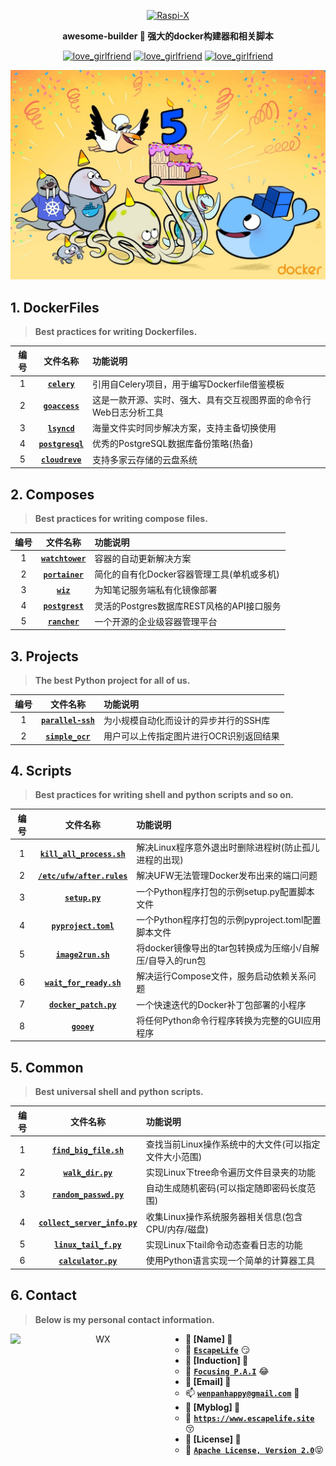 <p align=center>
  <a href="https://github.com/EscapeLife/love_girlfriend.git">
    <img src="https://escapelife-1257414824.cos.ap-shanghai.myqcloud.com/never-forget-why-you-started.gif" width="680" height="120" alt="Raspi-X" >
  </a>
</p>

<p align=center>
  <b>awesome-builder 🐚 强大的docker构建器和相关脚本</b>
</p>

<p align="center">
  <a href="https://github.com/EscapeLife/awesome-builder.git"><img src="https://img.shields.io/badge/Project-awesome_builder-green.svg?style=for-the-badge&logo=ubuntu" alt="love_girlfriend"></a>
  <a href="https://github.com/EscapeLife/awesome-builder.git"><img src="https://img.shields.io/badge/Author-Escape-orange.svg?style=for-the-badge&logo=vim" alt="love_girlfriend"></a>
  <a href="https://github.com/EscapeLife/awesome-builder.git"><img src="https://img.shields.io/badge/Languages-Dockerfile-yellow.svg?style=for-the-badge&logo=docker" alt="love_girlfriend"></a>
</p>

<p align=center>
  <a href="https://github.com/EscapeLife/DotFiles.git">
    <img src="https://github.com/EscapeLife/awesome-builder/blob/master/images/awesome-docker.jpg" >
  </a>
</p>

## 1. DockerFiles

> **Best practices for writing Dockerfiles.**

| 编号 | 文件名称 | 功能说明 |
| :-----: | :-----: | :----- |
| 1 | [**`celery`**](https://github.com/EscapeLife/awesome-builder/tree/master/dockerfiles/celery/README.md) | 引用自Celery项目，用于编写Dockerfile借鉴模板 |
| 2 | [**`goaccess`**](https://github.com/EscapeLife/awesome-builder/tree/master/dockerfiles/goaccess/README.md) | 这是一款开源、实时、强大、具有交互视图界面的命令行Web日志分析工具 |
| 3 | [**`lsyncd`**](https://github.com/EscapeLife/awesome-builder/tree/master/dockerfiles/lsyncd/README.md) | 海量文件实时同步解决方案，支持主备切换使用 |
| 4 | [**`postgresql`**](https://github.com/EscapeLife/awesome-builder/tree/master/dockerfiles/postgresql/README.md) | 优秀的PostgreSQL数据库备份策略(热备) |
| 5 | [**`cloudreve`**](https://github.com/EscapeLife/awesome-builder/tree/master/dockerfiles/cloudreve/README.md) | 支持多家云存储的云盘系统 |

## 2. Composes

> **Best practices for writing compose files.**

| 编号 | 文件名称 | 功能说明 |
| :-----: | :-----: | :----- |
| 1 | [**`watchtower`**](https://github.com/EscapeLife/awesome-builder/blob/master/composes/watchtower/README.md) | 容器的自动更新解决方案  |
| 2 | [**`portainer`**](https://github.com/EscapeLife/awesome-builder/blob/master/composes/portainer/README.md) | 简化的自有化Docker容器管理工具(单机或多机)  |
| 3 | [**`wiz`**](https://github.com/EscapeLife/awesome-builder/blob/master/composes/wiz/README.md) | 为知笔记服务端私有化镜像部署  |
| 4 | [**`postgrest`**](https://github.com/EscapeLife/awesome-builder/blob/master/composes/postgrest/README.md) | 灵活的Postgres数据库REST风格的API接口服务  |
| 5 | [**`rancher`**](https://github.com/EscapeLife/awesome-builder/blob/master/composes/rancher/README.md) | 一个开源的企业级容器管理平台 |

## 3. Projects

> **The best Python project for all of us.**

| 编号 | 文件名称 | 功能说明 |
| :-----: | :-----: | :----- |
| 1 | [**`parallel-ssh`**](https://github.com/EscapeLife/awesome-builder/blob/master/projects/parallel-ssh/README.md) | 为小规模自动化而设计的异步并行的SSH库 |
| 2 | [**`simple_ocr`**](https://github.com/EscapeLife/awesome-builder/blob/master/projects/simple_ocr/README.md) | 用户可以上传指定图片进行OCR识别返回结果 |

## 4. Scripts

> **Best practices for writing shell and python scripts and so on.**

| 编号 | 文件名称 | 功能说明 |
| :-----: | :-----: | :----- |
| 1 | [**`kill_all_process.sh`**](https://github.com/EscapeLife/awesome-builder/blob/master/scripts/kill_process/kill_all_process.sh) | 解决Linux程序意外退出时删除进程树(防止孤儿进程的出现) |
| 2 | [**`/etc/ufw/after.rules`**](https://github.com/EscapeLife/awesome-builder/blob/master/Scripts/after_rules/after.rules) | 解决UFW无法管理Docker发布出来的端口问题 |
| 3 | [**`setup.py`**](https://github.com/EscapeLife/awesome-builder/blob/master/Scripts/setup/setup.py) | 一个Python程序打包的示例setup.py配置脚本文件 |
| 4 | [**`pyproject.toml`**](https://github.com/EscapeLife/awesome-builder/blob/master/Scripts/pyproject/pyproject.toml) | 一个Python程序打包的示例pyproject.toml配置脚本文件 |
| 5 | [**`image2run.sh`**](https://github.com/EscapeLife/awesome-builder/blob/master/Scripts/image2run/image2run.sh) | 将docker镜像导出的tar包转换成为压缩小/自解压/自导入的run包 |
| 6 | [**`wait_for_ready.sh`**](https://github.com/EscapeLife/awesome-builder/blob/master/Scripts/wait_for_ready/wait_for_ready.sh) | 解决运行Compose文件，服务启动依赖关系问题 |
| 7 | [**`docker_patch.py`**](https://github.com/EscapeLife/awesome-builder/blob/master/Scripts/docker_patch/docker_patch.py) | 一个快速迭代的Docker补丁包部署的小程序 |
| 8 | [**`gooey`**](https://github.com/EscapeLife/awesome-builder/blob/master/Scripts/gooey) | 将任何Python命令行程序转换为完整的GUI应用程序 |

## 5. Common

> **Best universal shell and python scripts.**

| 编号 | 文件名称 | 功能说明 |
| :-----: | :-----: | :----- |
| 1 | [**`find_big_file.sh`**](https://github.com/EscapeLife/awesome-builder/blob/master/common/bash/find_big_file.sh) | 查找当前Linux操作系统中的大文件(可以指定文件大小范围) |
| 2 | [**`walk_dir.py`**](https://github.com/EscapeLife/awesome-builder/blob/master/common/python/walk_dir.py) | 实现Linux下tree命令遍历文件目录夹的功能 |
| 3 | [**`random_passwd.py`**](https://github.com/EscapeLife/awesome-builder/blob/master/common/python/random_passwd.py) | 自动生成随机密码(可以指定随即密码长度范围) |
| 4 | [**`collect_server_info.py`**](https://github.com/EscapeLife/awesome-builder/blob/master/common/python/collect_server_info.py) | 收集Linux操作系统服务器相关信息(包含CPU/内存/磁盘) |
| 5 | [**`linux_tail_f.py`**](https://github.com/EscapeLife/awesome-builder/blob/master/common/python/linux_tail_f.py) | 实现Linux下tail命令动态查看日志的功能 |
| 6 | [**`calculator.py`**](https://github.com/EscapeLife/awesome-builder/blob/master/common/python/calculator.py) | 使用Python语言实现一个简单的计算器工具 |

## 6. Contact

> **Below is my personal contact information.**

<p align="center">
    <img src="https://escapelife-1257414824.cos.ap-shanghai.myqcloud.com/escape-wechat-qrcode-1.gif" width="280" height="280" alt="WX" align="left" />
</p>

- **💭 [Name] 💭**
  - 🐠 **[`EscapeLife`](https://www.escapelife.site)** 😏
- **💭 [Induction] 💭**
  - 🏦 **[`Focusing P.A.I`](https://www.escapelife.site)** 😂
- **💭 [Email] 💭**
  - 📫 **[`wenpanhappy@gmail.com`](https://www.escapelife.site)** 🤔
- **💭 [Myblog] 💭**
  - 🍺 **[`https://www.escapelife.site`](https://www.escapelife.site)** 😚
- **💭 [License] 💭**
  - 🚧 [**`Apache License, Version 2.0`**](http://www.apache.org/licenses/LICENSE-2.0.html)😝
